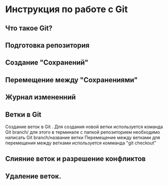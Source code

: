 # Инструкция по работе с Git

## Что такое Git?

## Подготовка репозитория

##  Создание "Сохранений"

## Перемещение между "Сохранениями"

## Журнал измененний

## Ветки в Git
Создание веток в Git . Для создания новой ветки используется команда  Git branch/ для этого в терминале с папкой репозиторием необходимо написать  Git branch/название ветки
Перемещение между ветками
для перемещения между ветками используется комманда "git checkout"

## Слияние веток и разрешение конфликтов

## Удаление веток.
